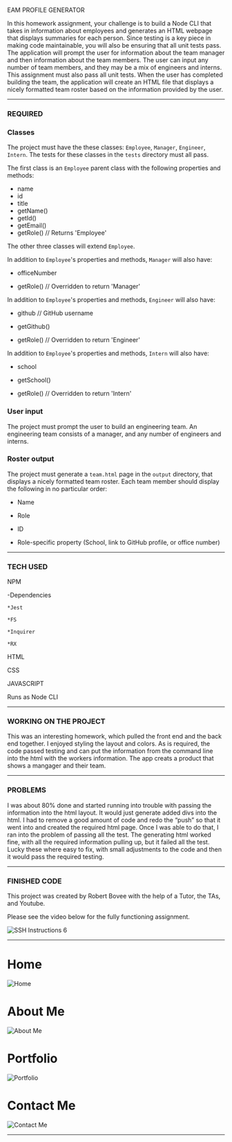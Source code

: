 EAM PROFILE GENERATOR 

In this homework assignment, your challenge is to build a Node CLI that takes in information about employees and generates an HTML webpage that displays summaries for each person. Since testing is a key piece in making code maintainable, you will also be ensuring that all unit tests pass.
The application will prompt the user for information about the team manager and then information about the team members. The user can input any number of team members, and they may be a mix of engineers and interns. This assignment must also pass all unit tests. When the user has completed building the team, the application will create an HTML file that displays a nicely formatted team roster based on the information provided by the user.


*****

### REQUIRED 

### Classes
The project must have the these classes: `Employee`, `Manager`, `Engineer`,
`Intern`. The tests for these classes in the `tests` directory must all pass.

The first class is an `Employee` parent class with the following properties and
methods:

  * name
  * id
  * title
  * getName()
  * getId()
  * getEmail()
  * getRole() // Returns 'Employee'

The other three classes will extend `Employee`. 

In addition to `Employee`'s properties and methods, `Manager` will also have:

  * officeNumber

  * getRole() // Overridden to return 'Manager'

In addition to `Employee`'s properties and methods, `Engineer` will also have:

  * github  // GitHub username

  * getGithub()

  * getRole() // Overridden to return 'Engineer'

In addition to `Employee`'s properties and methods, `Intern` will also have:

  * school 

  * getSchool()

  * getRole() // Overridden to return 'Intern'

### User input

The project must prompt the user to build an engineering team. An engineering
team consists of a manager, and any number of engineers and interns.

### Roster output

The project must generate a `team.html` page in the `output` directory, that displays a nicely formatted team roster. Each team member should display the following in no particular order:

  * Name

  * Role

  * ID

  * Role-specific property (School, link to GitHub profile, or office number)

*****

### TECH USED 

NPM

  -Dependencies

    *Jest

    *FS

    *Inquirer

    *RX

HTML

CSS

JAVASCRIPT

Runs as Node CLI

*****
### WORKING ON THE PROJECT

This was an interesting homework, which pulled the front end and the back end together.  I enjoyed styling the layout and colors.
As is required, the code passed testing and can put the information from the command line into the html with the workers information.  The app creats a product that shows a mangager and their team.

*****
### PROBLEMS

I was about 80% done and started running into trouble with passing the information into the html layout.  It would just generate added divs into the html.  I had to remove a good amount of code and redo the “push” so that it went into and created the required html page.  Once I was able to do that, I ran into the problem of passing all the test.  The generating html worked fine, with all the required information pulling up, but it failed all the test.  Lucky these where easy to fix, with small adjustments to the code and then it would pass the required testing.

*****
### FINISHED CODE

This project was created by Robert Bovee with the help of a Tutor, the TAs, and Youtube.

Please see the video below for the fully functioning assignment.



![SSH Instructions 6](./Assets/workingApp.gif "SSH Instructions 6")


*****

# Home

![Home](Server/build/assets/home.PNG " SSH Instructions 6")

# About Me

![About Me](Server/build/assets/aboutme.PNG " SSH Instructions 6")

# Portfolio 

![Portfolio](Server/build/assets/projects.PNG " SSH Instructions 6")

# Contact Me

![Contact Me](Server/build/assets/contactme.PNG " SSH Instructions 6")

*****
